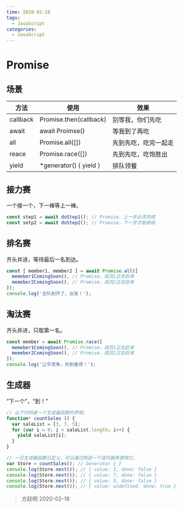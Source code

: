 ```yaml
---
time: 2020-02-18
tags:
  - JavaScript
categories:
  - JavaScript
---
```


# Promise

## 场景

  方法   |          使用          |          效果
-------- | ---------------------- | ----------------------
callback | Promise.then(callback) | 别等我，你们先吃
await    | await Proimse()        | 等我到了再吃
all      | Promise.all([])        | 先到先吃，吃完一起走
reace    | Promise.race([])       | 先到先吃，吃饱胜出
yield    | *generator() { yield } | 排队领餐

## 接力赛

一个接一个，下一棒等上一棒。

```js
const step1 = await doStep1(); // Promise，上一步必须完成
const setp2 = await doStep2(); // Promise，下一步才能继续
```

## 排名赛

齐头并进，等待最后一名到达。

```js
const [ member1, member2 ] = await Promise.all([
  memeber1ComingSoon(), // Promise，成员1正在赶来
  memeber2ComingSoon(), // Promise，成员2正在赶来
]);
console.log('全队到齐了，出发！');
```

## 淘汰赛

齐头并进，只取第一名。

```js
const member = await Promise.race([
  memeber1ComingSoon(), // Promise，成员1正在赶来
  memeber2ComingSoon(), // Promise，成员2正在赶来
]);
console.log('公平竞争，先到者得！');
```

## 生成器

“下一个”，“到！”

```js
// 以下代码是一个生成器函数的声明。
function* countSales () {
  var saleList = [3, 7, 5];
  for (var i = 0; i < saleList.length; i++) {
    yield saleList[i];
  }
}

// 一旦生成器函数已定义，可以通过构造一个迭代器来使用它。
var Store = countSales(); // Generator { }
console.log(Store.next()); // { value: 3, done: false }
console.log(Store.next()); // { value: 7, done: false }
console.log(Store.next()); // { value: 5, done: false }
console.log(Store.next()); // { value: undefined, done: true }
```

> 方跃明
> 2020-02-18
